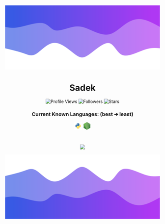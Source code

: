![Header](./header.png)

<h1 align="center">Sadek</h1>
<a href="https://github.com/zrSadek"></a>

<p align="center">
  <img height="25" src="https://api.visitorbadge.io/api/VisitorHit?user=zrSadek&countColorcountColor&countColor=%23006EFF" alt="Profile Views"/>
  <img height="25" src="https://img.shields.io/github/followers/zrSadek?color=4a12ba&style=for-the-badge&logo=github&label=Follow" alt="Followers"/>
  <img height="25" src="https://img.shields.io/github/stars/zrSadek?color=f429ff&style=for-the-badge&logo=github&label=Stars" alt="Stars"/>
</p>
<h3 align="center">Current Known Languages: (best ➜ least)</h5>
<p align="center">
  <code><img height="25" src="https://raw.githubusercontent.com/github/explore/main/topics/python/python.png"></code>
  <code><img height="25" src="https://raw.githubusercontent.com/github/explore/main/topics/nodejs/nodejs.png"></code>

</p>

<br>

<p align="center">
  <img src="https://github-readme-stats.vercel.app/api/?username=zrSadek&title_color=674fc9&text_color=9f9f9f&show_icons=true&bg_color=00000000&hide_border=true&icon_color=674fc9&hide_title=true&count_private=true" />
</p>

![Footer](./footer.png)
